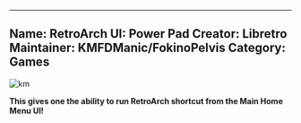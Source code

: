 -----------------------
Name: RetroArch UI: Power Pad
Creator: Libretro
Maintainer: KMFDManic/FokinoPelvis
Category: Games
-----------------------
![km](https://i.imgur.com/31DohzN.jpg)

**This gives one the ability to run RetroArch shortcut from the Main Home Menu UI!**
